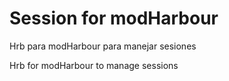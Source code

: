 ﻿Session for modHarbour
======================

Hrb para modHarbour para manejar sesiones

Hrb for modHarbour to manage sessions
